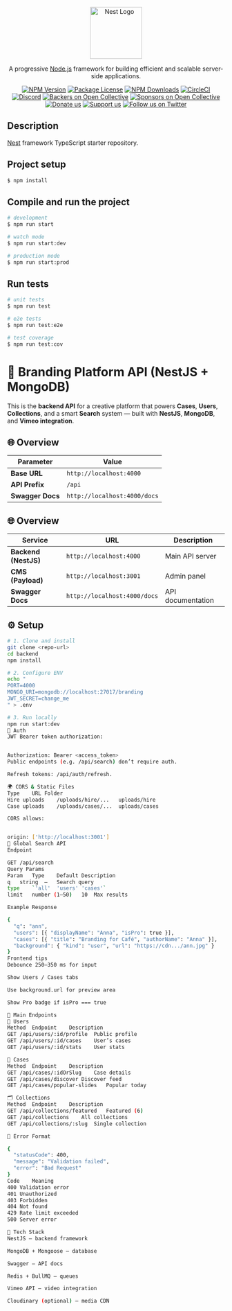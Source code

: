 <p align="center">
  <a href="http://nestjs.com/" target="blank"><img src="https://nestjs.com/img/logo-small.svg" width="120" alt="Nest Logo" /></a>
</p>

[circleci-image]: https://img.shields.io/circleci/build/github/nestjs/nest/master?token=abc123def456
[circleci-url]: https://circleci.com/gh/nestjs/nest

  <p align="center">A progressive <a href="http://nodejs.org" target="_blank">Node.js</a> framework for building efficient and scalable server-side applications.</p>
    <p align="center">
<a href="https://www.npmjs.com/~nestjscore" target="_blank"><img src="https://img.shields.io/npm/v/@nestjs/core.svg" alt="NPM Version" /></a>
<a href="https://www.npmjs.com/~nestjscore" target="_blank"><img src="https://img.shields.io/npm/l/@nestjs/core.svg" alt="Package License" /></a>
<a href="https://www.npmjs.com/~nestjscore" target="_blank"><img src="https://img.shields.io/npm/dm/@nestjs/common.svg" alt="NPM Downloads" /></a>
<a href="https://circleci.com/gh/nestjs/nest" target="_blank"><img src="https://img.shields.io/circleci/build/github/nestjs/nest/master" alt="CircleCI" /></a>
<a href="https://discord.gg/G7Qnnhy" target="_blank"><img src="https://img.shields.io/badge/discord-online-brightgreen.svg" alt="Discord"/></a>
<a href="https://opencollective.com/nest#backer" target="_blank"><img src="https://opencollective.com/nest/backers/badge.svg" alt="Backers on Open Collective" /></a>
<a href="https://opencollective.com/nest#sponsor" target="_blank"><img src="https://opencollective.com/nest/sponsors/badge.svg" alt="Sponsors on Open Collective" /></a>
  <a href="https://paypal.me/kamilmysliwiec" target="_blank"><img src="https://img.shields.io/badge/Donate-PayPal-ff3f59.svg" alt="Donate us"/></a>
    <a href="https://opencollective.com/nest#sponsor"  target="_blank"><img src="https://img.shields.io/badge/Support%20us-Open%20Collective-41B883.svg" alt="Support us"></a>
  <a href="https://twitter.com/nestframework" target="_blank"><img src="https://img.shields.io/twitter/follow/nestframework.svg?style=social&label=Follow" alt="Follow us on Twitter"></a>
</p>
  <!--[![Backers on Open Collective](https://opencollective.com/nest/backers/badge.svg)](https://opencollective.com/nest#backer)
  [![Sponsors on Open Collective](https://opencollective.com/nest/sponsors/badge.svg)](https://opencollective.com/nest#sponsor)-->

## Description

[Nest](https://github.com/nestjs/nest) framework TypeScript starter repository.

## Project setup

```bash
$ npm install
```

## Compile and run the project

```bash
# development
$ npm run start

# watch mode
$ npm run start:dev

# production mode
$ npm run start:prod
```

## Run tests

```bash
# unit tests
$ npm run test

# e2e tests
$ npm run test:e2e

# test coverage
$ npm run test:cov
```

# 🚀 Branding Platform API (NestJS + MongoDB)

This is the **backend API** for a creative platform that powers **Cases**, **Users**, **Collections**, and a smart **Search** system — built with **NestJS**, **MongoDB**, and **Vimeo integration**.


## 🌐 Overview

| Parameter | Value |
|------------|--------|
| **Base URL** | `http://localhost:4000` |
| **API Prefix** | `/api` |
| **Swagger Docs** | `http://localhost:4000/docs` |

## 🌐 Overview

| Service | URL | Description |
|----------|-----|-------------|
| **Backend (NestJS)** | `http://localhost:4000` | Main API server |
| **CMS (Payload)** | `http://localhost:3001` | Admin panel |
| **Swagger Docs** | `http://localhost:4000/docs` | API documentation |

## ⚙️ Setup

```bash
# 1. Clone and install
git clone <repo-url>
cd backend
npm install

# 2. Configure ENV
echo "
PORT=4000
MONGO_URI=mongodb://localhost:27017/branding
JWT_SECRET=change_me
" > .env

# 3. Run locally
npm run start:dev
🔐 Auth
JWT Bearer token authorization:


Authorization: Bearer <access_token>
Public endpoints (e.g. /api/search) don’t require auth.

Refresh tokens: /api/auth/refresh.

🌍 CORS & Static Files
Type	URL	Folder
Hire uploads	/uploads/hire/...	uploads/hire
Case uploads	/uploads/cases/...	uploads/cases

CORS allows:


origin: ['http://localhost:3001']
🔎 Global Search API
Endpoint

GET /api/search
Query Params
Param	Type	Default	Description
q	string	—	Search query
type	`'all'	'users'	'cases'`
limit	number (1–50)	10	Max results

Example Response

{
  "q": "ann",
  "users": [{ "displayName": "Anna", "isPro": true }],
  "cases": [{ "title": "Branding for Café", "authorName": "Anna" }],
  "background": { "kind": "user", "url": "https://cdn.../ann.jpg" }
}
Frontend tips
Debounce 250–350 ms for input

Show Users / Cases tabs

Use background.url for preview area

Show Pro badge if isPro === true

🧩 Main Endpoints
👤 Users
Method	Endpoint	Description
GET	/api/users/:id/profile	Public profile
GET	/api/users/:id/cases	User’s cases
GET	/api/users/:id/stats	User stats

🎨 Cases
Method	Endpoint	Description
GET	/api/cases/:idOrSlug	Case details
GET	/api/cases/discover	Discover feed
GET	/api/cases/popular-slides	Popular today

🗂️ Collections
Method	Endpoint	Description
GET	/api/collections/featured	Featured (6)
GET	/api/collections	All collections
GET	/api/collections/:slug	Single collection

🧱 Error Format

{
  "statusCode": 400,
  "message": "Validation failed",
  "error": "Bad Request"
}
Code	Meaning
400	Validation error
401	Unauthorized
403	Forbidden
404	Not found
429	Rate limit exceeded
500	Server error

🧰 Tech Stack
NestJS — backend framework

MongoDB + Mongoose — database

Swagger — API docs

Redis + BullMQ — queues

Vimeo API — video integration

Cloudinary (optional) — media CDN
